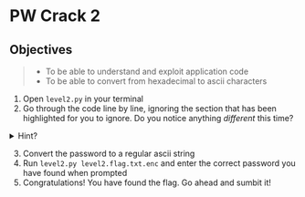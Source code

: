 # PW Crack 2

## Objectives

> - To be able to understand and exploit application code
> - To be able to convert from hexadecimal to ascii characters

1. Open `level2.py` in your terminal
2. Go through the code line by line, ignoring the section that has been highlighted for you to ignore. Do you notice anything _different_ this time?
<details>
  
<summary>Hint?</summary>
  
<br>
  
Notice on `line 18` that the program runs a conditional check for the user's password. Unlike the previous challenge this is not in a human readable format. The prefix `0x` is used to denote hexadecimal bytes. Let's convert it to something readable by using this 

[online hexadecimal converter](https://gchq.github.io/CyberChef/#recipe=From_Hex('0x'))

</details>

3. Convert the password to a regular ascii string
4. Run `level2.py level2.flag.txt.enc` and enter the correct password you have found when prompted
5. Congratulations! You have found the flag. Go ahead and sumbit it!
